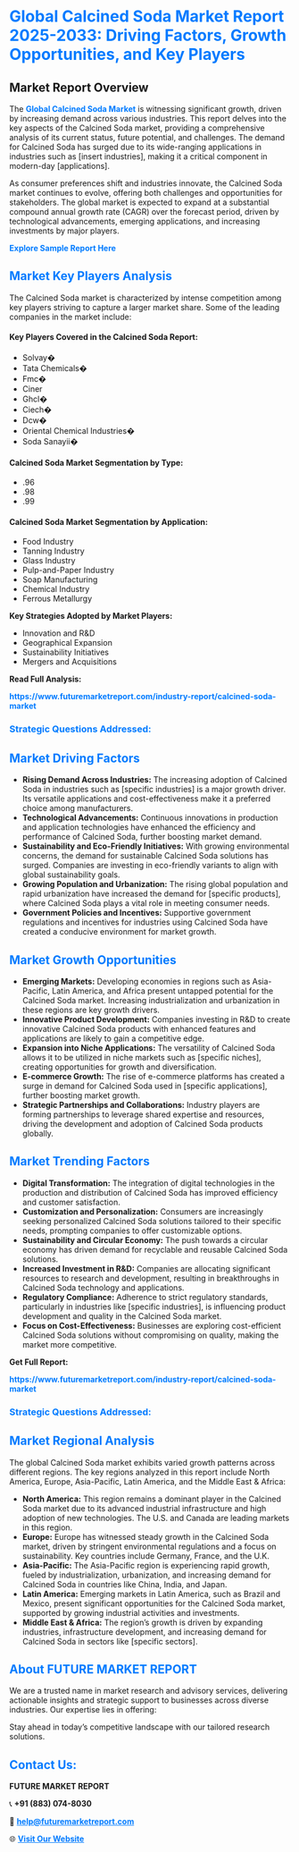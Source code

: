 <h1 style="color: #007BFF;">Global Calcined Soda Market Report 2025-2033: Driving Factors, Growth Opportunities, and Key Players</h1>

<section id="overview">
<h2>Market Report Overview</h2>
<p>The <a href="https://www.futuremarketreport.com/industry-report/calcined-soda-market" style="color: #007BFF; text-decoration: none;"><strong>Global Calcined Soda Market</strong></a> is witnessing significant growth, driven by increasing demand across various industries. This report delves into the key aspects of the Calcined Soda market, providing a comprehensive analysis of its current status, future potential, and challenges. The demand for Calcined Soda has surged due to its wide-ranging applications in industries such as [insert industries], making it a critical component in modern-day [applications].</p>
<p>As consumer preferences shift and industries innovate, the Calcined Soda market continues to evolve, offering both challenges and opportunities for stakeholders. The global market is expected to expand at a substantial compound annual growth rate (CAGR) over the forecast period, driven by technological advancements, emerging applications, and increasing investments by major players.</p>
</section>

<section id="overview">
<p><a href="https://www.futuremarketreport.com/request-sample/reportId=31512" style="color: #007BFF; text-decoration: none;"><strong>Explore Sample Report Here</strong></a></p>
</section>

<section id="key-players">
<h2 style="color: #007BFF;">Market Key Players Analysis</h2>
<p>The Calcined Soda market is characterized by intense competition among key players striving to capture a larger market share. Some of the leading companies in the market include:</p>
<h4>Key Players Covered in the Calcined Soda Report:</h4>
<ul><li>Solvay�</li><li>Tata Chemicals�</li><li>Fmc�</li><li>Ciner</li><li>Ghcl�</li><li>Ciech�</li><li>Dcw�</li><li>Oriental Chemical Industries�</li><li>Soda Sanayii�</li></ul>
<h4>Calcined Soda Market Segmentation by Type:</h4>
<ul><li>.96</li><li>.98</li><li>.99</li></ul>

<h4>Calcined Soda Market Segmentation by Application:</h4>
<ul><li>Food Industry</li><li>Tanning Industry</li><li>Glass Industry</li><li>Pulp-and-Paper Industry</li><li>Soap Manufacturing</li><li>Chemical Industry</li><li>Ferrous Metallurgy</li></ul>
<p><strong>Key Strategies Adopted by Market Players:</strong></p>
<ul>
<li>Innovation and R&D</li>
<li>Geographical Expansion</li>
<li>Sustainability Initiatives</li>
<li>Mergers and Acquisitions</li>
</ul>
</section>

<section>
<p><strong>Read Full Analysis: </strong></p><a href="https://www.futuremarketreport.com/industry-report/calcined-soda-market" style="color: #007BFF; text-decoration: none;"><strong>https://www.futuremarketreport.com/industry-report/calcined-soda-market</strong></a>
<h3 style="color: #007BFF;">Strategic Questions Addressed:</h3>
</section>

<section id="driving-factors">
<h2 style="color: #007BFF;">Market Driving Factors</h2>
<ul>
<li><strong>Rising Demand Across Industries:</strong> The increasing adoption of Calcined Soda in industries such as [specific industries] is a major growth driver. Its versatile applications and cost-effectiveness make it a preferred choice among manufacturers.</li>
<li><strong>Technological Advancements:</strong> Continuous innovations in production and application technologies have enhanced the efficiency and performance of Calcined Soda, further boosting market demand.</li>
<li><strong>Sustainability and Eco-Friendly Initiatives:</strong> With growing environmental concerns, the demand for sustainable Calcined Soda solutions has surged. Companies are investing in eco-friendly variants to align with global sustainability goals.</li>
<li><strong>Growing Population and Urbanization:</strong> The rising global population and rapid urbanization have increased the demand for [specific products], where Calcined Soda plays a vital role in meeting consumer needs.</li>
<li><strong>Government Policies and Incentives:</strong> Supportive government regulations and incentives for industries using Calcined Soda have created a conducive environment for market growth.</li>
</ul>
</section>

<section id="growth-opportunities">
<h2 style="color: #007BFF;">Market Growth Opportunities</h2>
<ul>
<li><strong>Emerging Markets:</strong> Developing economies in regions such as Asia-Pacific, Latin America, and Africa present untapped potential for the Calcined Soda market. Increasing industrialization and urbanization in these regions are key growth drivers.</li>
<li><strong>Innovative Product Development:</strong> Companies investing in R&D to create innovative Calcined Soda products with enhanced features and applications are likely to gain a competitive edge.</li>
<li><strong>Expansion into Niche Applications:</strong> The versatility of Calcined Soda allows it to be utilized in niche markets such as [specific niches], creating opportunities for growth and diversification.</li>
<li><strong>E-commerce Growth:</strong> The rise of e-commerce platforms has created a surge in demand for Calcined Soda used in [specific applications], further boosting market growth.</li>
<li><strong>Strategic Partnerships and Collaborations:</strong> Industry players are forming partnerships to leverage shared expertise and resources, driving the development and adoption of Calcined Soda products globally.</li>
</ul>
</section>

<section id="trending-factors">
<h2 style="color: #007BFF;">Market Trending Factors</h2>
<ul>
<li><strong>Digital Transformation:</strong> The integration of digital technologies in the production and distribution of Calcined Soda has improved efficiency and customer satisfaction.</li>
<li><strong>Customization and Personalization:</strong> Consumers are increasingly seeking personalized Calcined Soda solutions tailored to their specific needs, prompting companies to offer customizable options.</li>
<li><strong>Sustainability and Circular Economy:</strong> The push towards a circular economy has driven demand for recyclable and reusable Calcined Soda solutions.</li>
<li><strong>Increased Investment in R&D:</strong> Companies are allocating significant resources to research and development, resulting in breakthroughs in Calcined Soda technology and applications.</li>
<li><strong>Regulatory Compliance:</strong> Adherence to strict regulatory standards, particularly in industries like [specific industries], is influencing product development and quality in the Calcined Soda market.</li>
<li><strong>Focus on Cost-Effectiveness:</strong> Businesses are exploring cost-efficient Calcined Soda solutions without compromising on quality, making the market more competitive.</li>
</ul>
</section>

<section>
<p><strong>Get Full Report: </strong></p><a href="https://www.futuremarketreport.com/industry-report/calcined-soda-market" style="color: #007BFF; text-decoration: none;"><strong>https://www.futuremarketreport.com/industry-report/calcined-soda-market</strong></a>
<h3 style="color: #007BFF;">Strategic Questions Addressed:</h3>
</section>


<section id="regional-analysis">
<h2 style="color: #007BFF;">Market Regional Analysis</h2>
<p>The global Calcined Soda market exhibits varied growth patterns across different regions. The key regions analyzed in this report include North America, Europe, Asia-Pacific, Latin America, and the Middle East & Africa:</p>
<ul>
<li><strong>North America:</strong> This region remains a dominant player in the Calcined Soda market due to its advanced industrial infrastructure and high adoption of new technologies. The U.S. and Canada are leading markets in this region.</li>
<li><strong>Europe:</strong> Europe has witnessed steady growth in the Calcined Soda market, driven by stringent environmental regulations and a focus on sustainability. Key countries include Germany, France, and the U.K.</li>
<li><strong>Asia-Pacific:</strong> The Asia-Pacific region is experiencing rapid growth, fueled by industrialization, urbanization, and increasing demand for Calcined Soda in countries like China, India, and Japan.</li>
<li><strong>Latin America:</strong> Emerging markets in Latin America, such as Brazil and Mexico, present significant opportunities for the Calcined Soda market, supported by growing industrial activities and investments.</li>
<li><strong>Middle East & Africa:</strong> The region’s growth is driven by expanding industries, infrastructure development, and increasing demand for Calcined Soda in sectors like [specific sectors].</li>
</ul>
</section>

<footer>
<h2 style="color: #007BFF;">About FUTURE MARKET REPORT</h2>
<p>We are a trusted name in market research and advisory services, delivering actionable insights and strategic support to businesses across diverse industries. Our expertise lies in offering:</p>

<p>Stay ahead in today’s competitive landscape with our tailored research solutions.</p>

<h2 style="color: #007BFF;">Contact Us:</h2>
<p><strong>FUTURE MARKET REPORT</strong></p>
<p>📞 <strong>+91 (883) 074-8030</strong></p>
<p>📧 <strong><a href="mailto:help@futuremarketreport.com" style="color: #007BFF;">help@futuremarketreport.com</a></strong></p>
<p>🌐 <strong><a href="https://www.futuremarketreport.com/" style="color: #007BFF;">Visit Our Website</a></strong></p>
</footer>